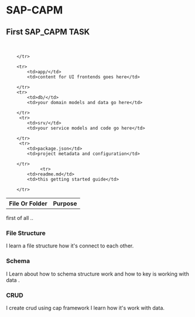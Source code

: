 # SAP-CAPM
<h2>First SAP_CAPM TASK</h2></br>
<table>
        <tr>
            <th>File Or Folder</th>
            <th>Purpose</th>
           
        </tr>
  
        <tr>
            <td>app/</td>
            <td>content for UI frontends goes here</td>
           
        </tr>
        <tr>
            <td>db/</td>
            <td>your domain models and data go here</td>
           
        </tr>
         <tr>
            <td>srv/</td>
            <td>your service models and code go here</td>
           
        </tr>
         <tr>
            <td>package.json</td>
            <td>project metadata and configuration</td>
           
        </tr>
                 <tr>
            <td>readme.md</td>
            <td>this getting started guide</td>
           
        </tr>
     
   </table>
first of all ..
<h3>File Structure</h3>
I learn a file structure how it's connect to each other.
<h3>Schema</h3>
<p>I Learn about how to schema structure work  and how to key is working with data . </p>
<h3>CRUD</h3>
<span>I create crud using cap framework I learn how it's work with data. </span>





